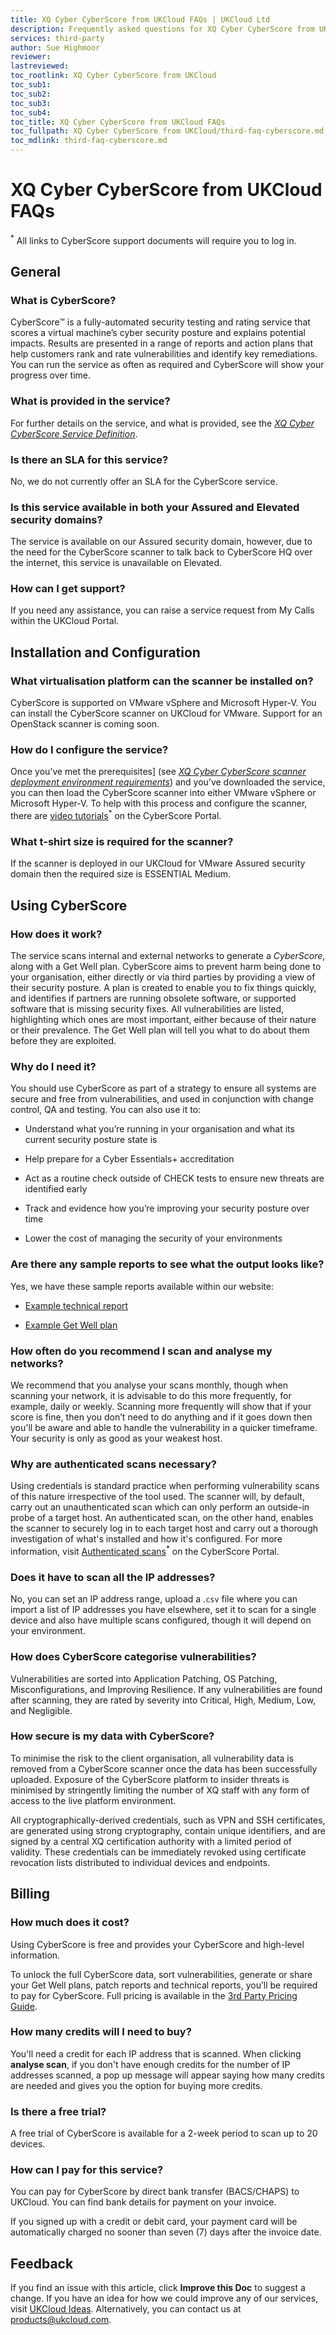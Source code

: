 ```yaml
---
title: XQ Cyber CyberScore from UKCloud FAQs | UKCloud Ltd
description: Frequently asked questions for XQ Cyber CyberScore from UKCloud
services: third-party
author: Sue Highmoor
reviewer:
lastreviewed: 
toc_rootlink: XQ Cyber CyberScore from UKCloud
toc_sub1: 
toc_sub2:
toc_sub3:
toc_sub4:
toc_title: XQ Cyber CyberScore from UKCloud FAQs
toc_fullpath: XQ Cyber CyberScore from UKCloud/third-faq-cyberscore.md
toc_mdlink: third-faq-cyberscore.md
---
```


# XQ Cyber CyberScore from UKCloud FAQs

<sup>*</sup> All links to CyberScore support documents will require you to log in.

## General

### What is CyberScore?

CyberScore&trade; is a fully-automated security testing and rating service that scores a virtual machine’s cyber security posture and explains potential impacts. Results are presented in a range of reports and action plans that help customers rank and rate vulnerabilities and identify key remediations. You can run the service as often as required and CyberScore will show your progress over time.

### What is provided in the service?

For further details on the service, and what is provided, see the [*XQ Cyber CyberScore Service Definition*](third-sd-cyberscore.md).

### Is there an SLA for this service?

No, we do not currently offer an SLA for the CyberScore service.

### Is this service available in both your Assured and Elevated security domains?

The service is available on our Assured security domain, however, due to the need for the CyberScore scanner to talk back to CyberScore HQ over the internet, this service is unavailable on Elevated.

### How can I get support?

If you need any assistance, you can raise a service request from My Calls within the UKCloud Portal.

## Installation and Configuration

### What virtualisation platform can the scanner be installed on?

CyberScore is supported on VMware vSphere and Microsoft Hyper-V. You can install the CyberScore scanner on UKCloud for VMware. Support for an OpenStack scanner is coming soon.

### How do I configure the service?

Once you’ve met the prerequisites] (see [*XQ Cyber CyberScore scanner deployment environment requirements*](third-ref-cyberscore-prereqs.md)) and you’ve downloaded the service, you can then load the CyberScore scanner into either VMware vSphere or Microsoft Hyper-V. To help with this process and configure the scanner, there are [video tutorials](https://secure.cyberscore.com/support/scanner)<sup>*</sup> on the CyberScore Portal.

### What t-shirt size is required for the scanner?

If the scanner is deployed in our UKCloud for VMware Assured security domain then the required size is ESSENTIAL Medium.

## Using CyberScore

### How does it work?

The service scans internal and external networks to generate a *CyberScore*, along with a Get Well plan. CyberScore aims to prevent harm being done to your organisation, either directly or via third parties by providing a view of their security posture. A plan is created to enable you to fix things quickly, and identifies if partners are running obsolete software, or supported software that is missing security fixes. All vulnerabilities are listed, highlighting which ones are most important, either because of their nature or their prevalence. The Get Well plan will tell you what to do about them before they are exploited.

### Why do I need it?

You should use CyberScore as part of a strategy to ensure all systems are secure and free from vulnerabilities, and used in conjunction with change control, QA and testing. You can also use it to:

- Understand what you’re running in your organisation and what its current security posture state is

- Help prepare for a Cyber Essentials+ accreditation

- Act as a routine check outside of CHECK tests to ensure new threats are identified early

- Track and evidence how you’re improving your security posture over time

- Lower the cost of managing the security of your environments

### Are there any sample reports to see what the output looks like?

Yes, we have these sample reports available within our website:

- [Example technical report](https://ukcloud.com/our-products/cyberscore/)

- [Example Get Well plan](https://ukcloud.com/our-products/cyberscore/)

### How often do you recommend I scan and analyse my networks?

We recommend that you analyse your scans monthly, though when scanning your network, it is advisable to do this more frequently, for example, daily or weekly. Scanning more frequently will show that if your score is fine, then you don’t need to do anything and if it goes down then you'll be aware and able to handle the vulnerability in a quicker timeframe. Your security is only as good as your weakest host.

### Why are authenticated scans necessary?

Using credentials is standard practice when performing vulnerability scans of this nature irrespective of the tool used. The scanner will, by default, carry out an unauthenticated scan which can only perform an outside-in probe of a target host. An authenticated scan, on the other hand, enables the scanner to securely log in to each target host and carry out a thorough investigation of what's installed and how it's configured. For more information, visit [Authenticated scans](https://secure.cyberscore.com/support/scanner#authenticated-scans)<sup>*</sup> on the CyberScore Portal.

### Does it have to scan all the IP addresses?

No, you can set an IP address range, upload a .`csv` file where you can import a list of IP addresses you have elsewhere, set it to scan for a single device and also have multiple scans configured, though it will depend on your environment.

### How does CyberScore categorise vulnerabilities?

Vulnerabilities are sorted into Application Patching, OS Patching, Misconfigurations, and Improving Resilience. If any vulnerabilities are found after scanning, they are rated by severity into Critical, High, Medium, Low, and Negligible.

### How secure is my data with CyberScore?

To minimise the risk to the client organisation, all vulnerability data is removed from a CyberScore scanner once the data has been successfully uploaded. Exposure of the CyberScore platform to insider threats is minimised by stringently limiting the number of XQ staff with any form of access to the live platform environment.

All cryptographically-derived credentials, such as VPN and SSH certificates, are generated using strong cryptography, contain unique identifiers, and are signed by a central XQ certification authority with a limited period of validity.  These credentials can be immediately revoked using certificate revocation lists distributed to individual devices and endpoints.

## Billing

### How much does it cost?

Using CyberScore is free and provides your CyberScore and high-level information.

To unlock the full CyberScore data, sort vulnerabilities, generate or share your Get Well plans, patch reports and technical reports, you’ll be required to pay for CyberScore. Full pricing is available in the [3rd Party Pricing Guide](https://ukcloud.com/wp-content/uploads/2019/06/ukcloud-3rd-party-software-pricing-guide-11.0.pdf).

### How many credits will I need to buy?

You'll need a credit for each IP address that is scanned. When clicking **analyse scan**, if you don't have enough credits for the number of IP addresses scanned, a pop up message will appear saying how many credits are needed and gives you the option for buying more credits.

### Is there a free trial?

A free trial of CyberScore is available for a 2-week period to scan up to 20 devices.

### How can I pay for this service?

You can pay for CyberScore by direct bank transfer (BACS/CHAPS) to UKCloud. You can find bank details for payment on your invoice.

If you signed up with a credit or debit card, your payment card will be automatically charged no sooner than seven (7) days after the invoice date.

## Feedback

If you find an issue with this article, click **Improve this Doc** to suggest a change. If you have an idea for how we could improve any of our services, visit [UKCloud Ideas](https://ideas.ukcloud.com). Alternatively, you can contact us at products@ukcloud.com.
